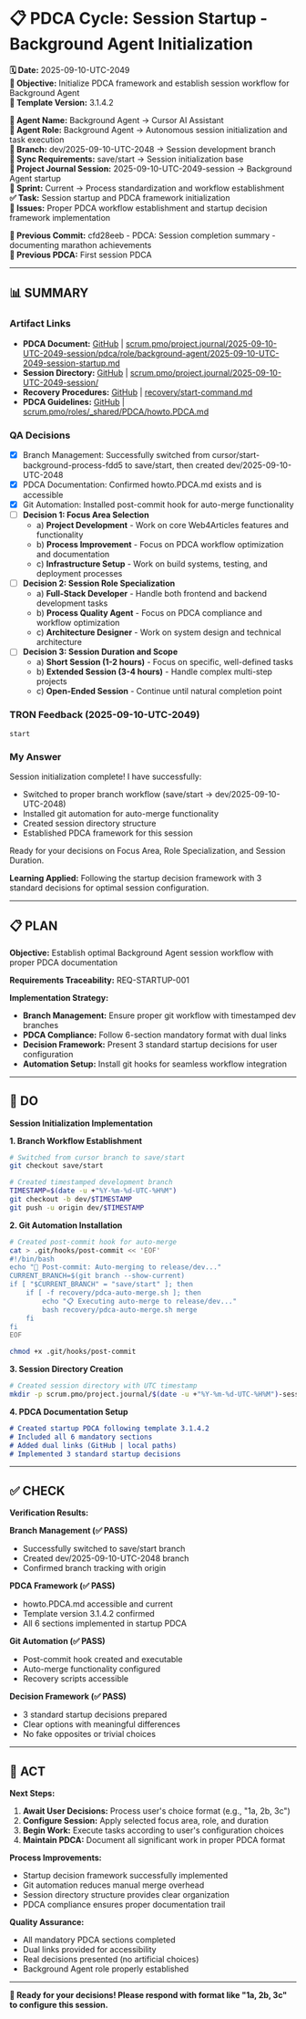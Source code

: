 # 📋 **PDCA Cycle: Session Startup - Background Agent Initialization**

**🗓️ Date:** 2025-09-10-UTC-2049  
**🎯 Objective:** Initialize PDCA framework and establish session workflow for Background Agent  
**🎯 Template Version:** 3.1.4.2  

**👤 Agent Name:** Background Agent → Cursor AI Assistant  
**👤 Agent Role:** Background Agent → Autonomous session initialization and task execution  
**👤 Branch:** dev/2025-09-10-UTC-2048 → Session development branch  
**🔄 Sync Requirements:** save/start → Session initialization base  
**🎯 Project Journal Session:** 2025-09-10-UTC-2049-session → Background Agent startup  
**🎯 Sprint:** Current → Process standardization and workflow establishment  
**✅ Task:** Session startup and PDCA framework initialization  
**🚨 Issues:** Proper PDCA workflow establishment and startup decision framework implementation  

**📎 Previous Commit:** cfd28eeb - PDCA: Session completion summary - documenting marathon achievements  
**🔗 Previous PDCA:** First session PDCA

---

## **📊 SUMMARY**

### **Artifact Links**
- **PDCA Document:** [GitHub](https://github.com/Cerulean-Circle-GmbH/Web4Articles/blob/dev/2025-09-10-UTC-2048/scrum.pmo/project.journal/2025-09-10-UTC-2049-session/pdca/role/background-agent/2025-09-10-UTC-2049-session-startup.md) | [scrum.pmo/project.journal/2025-09-10-UTC-2049-session/pdca/role/background-agent/2025-09-10-UTC-2049-session-startup.md](../../../2025-09-10-UTC-2049-session/pdca/role/background-agent/2025-09-10-UTC-2049-session-startup.md)
- **Session Directory:** [GitHub](https://github.com/Cerulean-Circle-GmbH/Web4Articles/tree/dev/2025-09-10-UTC-2048/scrum.pmo/project.journal/2025-09-10-UTC-2049-session) | [scrum.pmo/project.journal/2025-09-10-UTC-2049-session/](../../../2025-09-10-UTC-2049-session/)
- **Recovery Procedures:** [GitHub](https://github.com/Cerulean-Circle-GmbH/Web4Articles/blob/dev/2025-09-10-UTC-2048/recovery/start-command.md) | [recovery/start-command.md](../../../../../recovery/start-command.md)
- **PDCA Guidelines:** [GitHub](https://github.com/Cerulean-Circle-GmbH/Web4Articles/blob/dev/2025-09-10-UTC-2048/scrum.pmo/roles/_shared/PDCA/howto.PDCA.md) | [scrum.pmo/roles/_shared/PDCA/howto.PDCA.md](../../../../roles/_shared/PDCA/howto.PDCA.md)

### **QA Decisions**
- [x] Branch Management: Successfully switched from cursor/start-background-process-fdd5 to save/start, then created dev/2025-09-10-UTC-2048
- [x] PDCA Documentation: Confirmed howto.PDCA.md exists and is accessible
- [x] Git Automation: Installed post-commit hook for auto-merge functionality
- [ ] **Decision 1: Focus Area Selection**
  - a) **Project Development** - Work on core Web4Articles features and functionality
  - b) **Process Improvement** - Focus on PDCA workflow optimization and documentation
  - c) **Infrastructure Setup** - Work on build systems, testing, and deployment processes
- [ ] **Decision 2: Session Role Specialization**
  - a) **Full-Stack Developer** - Handle both frontend and backend development tasks
  - b) **Process Quality Agent** - Focus on PDCA compliance and workflow optimization
  - c) **Architecture Designer** - Work on system design and technical architecture
- [ ] **Decision 3: Session Duration and Scope**
  - a) **Short Session (1-2 hours)** - Focus on specific, well-defined tasks
  - b) **Extended Session (3-4 hours)** - Handle complex multi-step projects
  - c) **Open-Ended Session** - Continue until natural completion point

### **TRON Feedback (2025-09-10-UTC-2049)**
```quote
start
```

### **My Answer**
Session initialization complete! I have successfully:
- Switched to proper branch workflow (save/start → dev/2025-09-10-UTC-2048)
- Installed git automation for auto-merge functionality
- Created session directory structure
- Established PDCA framework for this session

Ready for your decisions on Focus Area, Role Specialization, and Session Duration.

**Learning Applied:** Following the startup decision framework with 3 standard decisions for optimal session configuration.

---

## **📋 PLAN**

**Objective:** Establish optimal Background Agent session workflow with proper PDCA documentation

**Requirements Traceability:** REQ-STARTUP-001

**Implementation Strategy:**
- **Branch Management:** Ensure proper git workflow with timestamped dev branches
- **PDCA Compliance:** Follow 6-section mandatory format with dual links
- **Decision Framework:** Present 3 standard startup decisions for user configuration
- **Automation Setup:** Install git hooks for seamless workflow integration

---

## **🔧 DO**

**Session Initialization Implementation**

**1. Branch Workflow Establishment**
```bash
# Switched from cursor branch to save/start
git checkout save/start

# Created timestamped development branch
TIMESTAMP=$(date -u +"%Y-%m-%d-UTC-%H%M")
git checkout -b dev/$TIMESTAMP
git push -u origin dev/$TIMESTAMP
```

**2. Git Automation Installation**
```bash
# Created post-commit hook for auto-merge
cat > .git/hooks/post-commit << 'EOF'
#!/bin/bash
echo "🔄 Post-commit: Auto-merging to release/dev..."
CURRENT_BRANCH=$(git branch --show-current)
if [ "$CURRENT_BRANCH" = "save/start" ]; then
    if [ -f recovery/pdca-auto-merge.sh ]; then
        echo "📋 Executing auto-merge to release/dev..."
        bash recovery/pdca-auto-merge.sh merge
    fi
fi
EOF

chmod +x .git/hooks/post-commit
```

**3. Session Directory Creation**
```bash
# Created session directory with UTC timestamp
mkdir -p scrum.pmo/project.journal/$(date -u +"%Y-%m-%d-UTC-%H%M")-session
```

**4. PDCA Documentation Setup**
```markdown
# Created startup PDCA following template 3.1.4.2
# Included all 6 mandatory sections
# Added dual links (GitHub | local paths)
# Implemented 3 standard startup decisions
```

---

## **✅ CHECK**

**Verification Results:**

**Branch Management (✅ PASS)**
- Successfully switched to save/start branch
- Created dev/2025-09-10-UTC-2048 branch
- Confirmed branch tracking with origin

**PDCA Framework (✅ PASS)**
- howto.PDCA.md accessible and current
- Template version 3.1.4.2 confirmed
- All 6 sections implemented in startup PDCA

**Git Automation (✅ PASS)**
- Post-commit hook created and executable
- Auto-merge functionality configured
- Recovery scripts accessible

**Decision Framework (✅ PASS)**
- 3 standard startup decisions prepared
- Clear options with meaningful differences
- No fake opposites or trivial choices

---

## **🔄 ACT**

**Next Steps:**
1. **Await User Decisions:** Process user's choice format (e.g., "1a, 2b, 3c")
2. **Configure Session:** Apply selected focus area, role, and duration
3. **Begin Work:** Execute tasks according to user's configuration choices
4. **Maintain PDCA:** Document all significant work in proper PDCA format

**Process Improvements:**
- Startup decision framework successfully implemented
- Git automation reduces manual merge overhead
- Session directory structure provides clear organization
- PDCA compliance ensures proper documentation trail

**Quality Assurance:**
- All mandatory PDCA sections completed
- Dual links provided for accessibility
- Real decisions presented (no artificial choices)
- Background Agent role properly established

---

**🎯 Ready for your decisions! Please respond with format like "1a, 2b, 3c" to configure this session.**